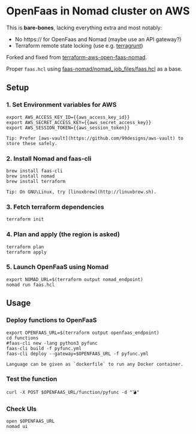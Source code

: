OpenFaas in Nomad cluster on AWS
================================

This is **bare-bones**, lacking everything extra and most notably:
  - No https:// for OpenFaas and Nomad (maybe use an API gateway?)
  - Terraform remote state locking (use e.g. [terragrunt](https://github.com/gruntwork-io/terragrunt))

Forked and fixed from [terraform-aws-open-faas-nomad](https://github.com/nicholasjackson/terraform-aws-open-faas-nomad).

Proper `faas.hcl` using [faas-nomad/nomad_job_files/faas.hcl](https://github.com/hashicorp/faas-nomad/blob/master/nomad_job_files/faas.hcl) as a base.


Setup
-----

### 1. Set Environment variables for AWS

    export AWS_ACCESS_KEY_ID={{aws_access_key_id}}
    export AWS_SECRET_ACCESS_KEY={{aws_secret_access_key}}
    export AWS_SESSION_TOKEN={{aws_session_token}}

    Tip: Prefer [aws-vault](https://github.com/99designs/aws-vault) to store these safely.

### 2. Install Nomad and faas-cli

    brew install faas-cli
    brew install nomad
    brew install terraform

    Tip: On GNU\Linux, try [linuxbrew](http://linuxbrew.sh).

### 3. Fetch terraform dependencies

    terraform init

### 4. Plan and apply (the region is asked)

    terraform plan
    terraform apply

### 5. Launch OpenFaaS using Nomad

    export NOMAD_URL=$(terraform output nomad_endpoint)
    nomad run faas.hcl


Usage
-----

### Deploy functions to OpenFaaS

    export OPENFAAS_URL=$(terraform output openfaas_endpoint)
    cd functions
    #faas-cli new -lang python3 pyfunc
    faas-cli build -f pyfunc.yml
    faas-cli deploy --gateway=$OPENFAAS_URL -f pyfunc.yml

    Language can be given as `dockerfile` to run any Docker container.

### Test the function

    curl -X POST $OPENFAAS_URL/function/pyfunc -d "💣"

### Check UIs

    open $OPENFAAS_URL
    nomad ui
